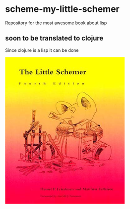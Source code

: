 # scheme-my-little-schemer
Repository for the most awesome book about lisp

## soon to be translated to clojure
Since clojure is a lisp it can be done

![cover](/img/readimg.jpg)
